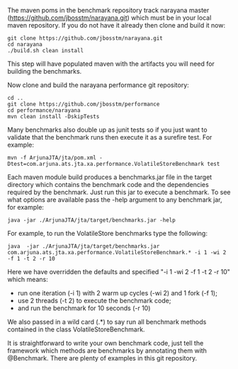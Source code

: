 
The maven poms in the benchmark repository track narayana master (https://github.com/jbosstm/narayana.git) which must be in your local maven repository. If you do not have it already then clone and build it now:

    git clone https://github.com/jbosstm/narayana.git
    cd narayana
    ./build.sh clean install

This step will have populated maven with the artifacts you will need for building the benchmarks.

Now clone and build the narayana performance git repository:

    cd ..
    git clone https://github.com/jbosstm/performance
    cd performance/narayana
    mvn clean install -DskipTests

Many benchmarks also double up as junit tests so if you just want to validate that the benchmark runs then execute it as a surefire test. For example:

    mvn -f ArjunaJTA/jta/pom.xml -Dtest=com.arjuna.ats.jta.xa.performance.VolatileStoreBenchmark test

Each maven module build produces a benchmarks.jar file in the target directory which contains the benchmark code and the dependencies required by the benchmark. Just run this jar to execute a benchmark. To see what options are available pass the -help argument to any benchmark jar, for example:

    java -jar ./ArjunaJTA/jta/target/benchmarks.jar -help

For example, to run the VolatileStore benchmarks type the following:

    java  -jar ./ArjunaJTA/jta/target/benchmarks.jar com.arjuna.ats.jta.xa.performance.VolatileStoreBenchmark.* -i 1 -wi 2 -f 1 -t 2 -r 10
 
Here we have overridden the defaults and specified "-i 1 -wi 2 -f 1 -t 2 -r 10" which means:
  * run one iteration (-i 1) with 2 warm up cycles (-wi 2) and 1 fork (-f 1);
  * use 2 threads (-t 2) to execute the benchmark code;
  * and run the benchmark for 10 seconds (-r 10)

We also passed in a wild card (.\*) to say run all benchmark methods contained in the class VolatileStoreBenchmark. 

It is straightforward to write your own benchmark code, just tell the framework which methods are benchmarks by annotating them with @Benchmark. There are plenty of examples in this git repository.


